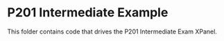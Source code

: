 # P201 Intermediate Example

This folder contains code that drives the P201 Intermediate Exam XPanel.

